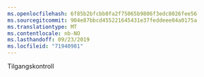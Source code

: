```yaml
---
ms.openlocfilehash: 6f85b2bfcbb0fa2f75065b9806f3edc8026fee56
ms.sourcegitcommit: 904e87bbcd455221645431e37feddeee04a0175a
ms.translationtype: MT
ms.contentlocale: nb-NO
ms.lasthandoff: 09/23/2019
ms.locfileid: "71940981"
---
```

Tilgangskontroll